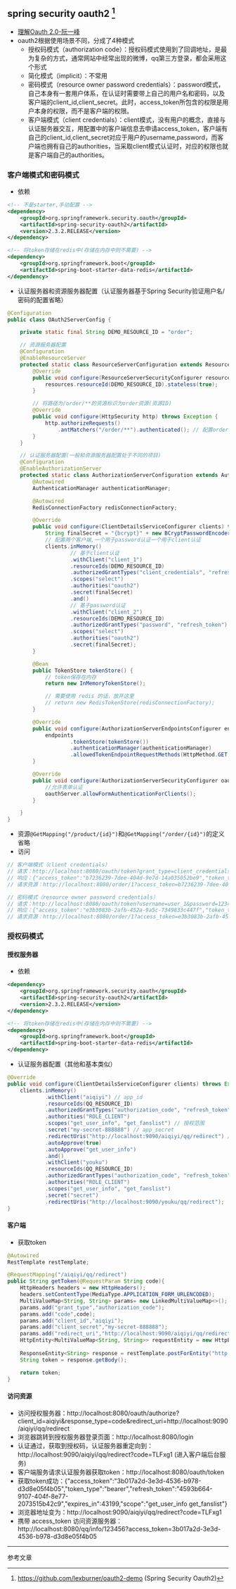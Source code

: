 ## spring security oauth2 [^2]

- [理解Oauth 2.0-阮一峰](http://www.ruanyifeng.com/blog/2014/05/oauth_2_0.html)
- oauth2根据使用场景不同，分成了4种模式
    - 授权码模式（authorization code）：授权码模式使用到了回调地址，是最为复杂的方式，通常网站中经常出现的微博，qq第三方登录，都会采用这个形式
    - 简化模式（implicit）：不常用
    - 密码模式（resource owner password credentials）：password模式，自己本身有一套用户体系，在认证时需要带上自己的用户名和密码，以及客户端的client_id,client_secret。此时，access_token所包含的权限是用户本身的权限，而不是客户端的权限。
    - 客户端模式（client credentials）：client模式，没有用户的概念，直接与认证服务器交互，用配置中的客户端信息去申请access_token，客户端有自己的client_id,client_secret对应于用户的username,password，而客户端也拥有自己的authorities，当采取client模式认证时，对应的权限也就是客户端自己的authorities。

### 客户端模式和密码模式

- 依赖

```xml
<!-- 不是starter,手动配置 -->
<dependency>
    <groupId>org.springframework.security.oauth</groupId>
    <artifactId>spring-security-oauth2</artifactId>
    <version>2.3.2.RELEASE</version>
</dependency>

<!-- 将token存储在redis中(存储在内存中则不需要) -->
<dependency>
    <groupId>org.springframework.boot</groupId>
    <artifactId>spring-boot-starter-data-redis</artifactId>
</dependency>
```

- 认证服务器和资源服务器配置（认证服务器基于Spring Security验证用户名/密码的配置省略）

```java
@Configuration
public class OAuth2ServerConfig {

    private static final String DEMO_RESOURCE_ID = "order";

    // 资源服务器配置
    @Configuration
    @EnableResourceServer
    protected static class ResourceServerConfiguration extends ResourceServerConfigurerAdapter {
        @Override
        public void configure(ResourceServerSecurityConfigurer resources) {
            resources.resourceId(DEMO_RESOURCE_ID).stateless(true);
        }

        // 将路径为/order/**的资源标识为order资源(资源ID)
        @Override
        public void configure(HttpSecurity http) throws Exception {
            http.authorizeRequests()
                .antMatchers("/order/**").authenticated(); // 配置order访问控制，必须认证过后才可以访问
        }
    }

    // 认证服务器配置(一般和资源服务器配置处于不同的项目)
    @Configuration
    @EnableAuthorizationServer
    protected static class AuthorizationServerConfiguration extends AuthorizationServerConfigurerAdapter {
        @Autowired
        AuthenticationManager authenticationManager;

        @Autowired
        RedisConnectionFactory redisConnectionFactory;

        @Override
        public void configure(ClientDetailsServiceConfigurer clients) throws Exception {
            String finalSecret = "{bcrypt}" + new BCryptPasswordEncoder().encode("123456"); // 测试用户的密码
            // 配置两个客户端,一个用于password认证一个用于client认证
            clients.inMemory()
                    // 基于client认证
                    .withClient("client_1")
                    .resourceIds(DEMO_RESOURCE_ID)
                    .authorizedGrantTypes("client_credentials", "refresh_token")
                    .scopes("select")
                    .authorities("oauth2")
                    .secret(finalSecret)
                    .and()
                    // 基于password认证
                    .withClient("client_2")
                    .resourceIds(DEMO_RESOURCE_ID)
                    .authorizedGrantTypes("password", "refresh_token")
                    .scopes("select")
                    .authorities("oauth2")
                    .secret(finalSecret);
        }

        @Bean
        public TokenStore tokenStore() {
            // token保存在内存
            return new InMemoryTokenStore();

            // 需要使用 redis 的话，放开这里
            // return new RedisTokenStore(redisConnectionFactory);
        }

        @Override
        public void configure(AuthorizationServerEndpointsConfigurer endpoints) {
            endpoints
                    .tokenStore(tokenStore())
                    .authenticationManager(authenticationManager)
                    .allowedTokenEndpointRequestMethods(HttpMethod.GET, HttpMethod.POST); // 允许的请求类型
        }

        @Override
        public void configure(AuthorizationServerSecurityConfigurer oauthServer) {
            //允许表单认证
            oauthServer.allowFormAuthenticationForClients();
        }

    }
}
```
- 资源`@GetMapping("/product/{id}")`和`@GetMapping("/order/{id}")`的定义省略
- 访问

```java
// 客户端模式（client credentials）
// 请求：http://localhost:8080/oauth/token?grant_type=client_credentials&scope=select&client_id=client_1&client_secret=123456
// 响应：{"access_token":"b7236239-7dee-404d-9e7d-14a035052be9","token_type":"bearer","expires_in":43196,"scope":"select"}
// 请求资源：http://localhost:8080/order/1?access_token=b7236239-7dee-404d-9e7d-14a035052be9

// 密码模式（resource owner password credentials）
// 请求：http://localhost:8080/oauth/token?username=user_1&password=123456&grant_type=password&scope=select&client_id=client_2&client_secret=123456
// 响应：{"access_token":"e3b3083b-2afb-452a-9a5c-7349833c447f","token_type":"bearer","refresh_token":"8faf5956-4113-4192-a660-b62835707a1f","expires_in":43181,"scope":"select"}
// 请求资源：http://localhost:8080/order/1?access_token=e3b3083b-2afb-452a-9a5c-7349833c447f
```

### 授权码模式

#### 授权服务器

- 依赖

```xml
<dependency>
    <groupId>org.springframework.security.oauth</groupId>
    <artifactId>spring-security-oauth2</artifactId>
    <version>2.3.2.RELEASE</version>
</dependency>

<!-- 将token存储在redis中(存储在内存中则不需要) -->
<dependency>
    <groupId>org.springframework.boot</groupId>
    <artifactId>spring-boot-starter-data-redis</artifactId>
</dependency>
```
- 认证服务器配置（其他和基本类似）

```java
@Override
public void configure(ClientDetailsServiceConfigurer clients) throws Exception {
    clients.inMemory()
            .withClient("aiqiyi") // app_id
            .resourceIds(QQ_RESOURCE_ID)
            .authorizedGrantTypes("authorization_code", "refresh_token", "implicit") // 授权码模式
            .authorities("ROLE_CLIENT")
            .scopes("get_user_info", "get_fanslist") // 授权范围
            .secret("my-secret-888888") // app_secret
            .redirectUris("http://localhost:9090/aiqiyi/qq/redirect") // 重定向地址
            .autoApprove(true)
            .autoApprove("get_user_info")
            .and()
            .withClient("youku")
            .resourceIds(QQ_RESOURCE_ID)
            .authorizedGrantTypes("authorization_code", "refresh_token", "implicit")
            .authorities("ROLE_CLIENT")
            .scopes("get_user_info", "get_fanslist")
            .secret("secret")
            .redirectUris("http://localhost:9090/youku/qq/redirect");
}
```

#### 客户端

- 获取token

```java
@Autowired
RestTemplate restTemplate;

@RequestMapping("/aiqiyi/qq/redirect")
public String getToken(@RequestParam String code){
    HttpHeaders headers = new HttpHeaders();
    headers.setContentType(MediaType.APPLICATION_FORM_URLENCODED);
    MultiValueMap<String, String> params= new LinkedMultiValueMap<>();
    params.add("grant_type","authorization_code");
    params.add("code",code);
    params.add("client_id","aiqiyi");
    params.add("client_secret","my-secret-888888");
    params.add("redirect_uri","http://localhost:9090/aiqiyi/qq/redirect"); // 此时地址必须和请求认证的回调地址一模一样
    HttpEntity<MultiValueMap<String, String>> requestEntity = new HttpEntity<>(params, headers);
    
    ResponseEntity<String> response = restTemplate.postForEntity("http://localhost:8080/oauth/token", requestEntity, String.class);
    String token = response.getBody();

    return token;
}
```

#### 访问资源

- 访问授权服务器：http://localhost:8080/oauth/authorize?client_id=aiqiyi&response_type=code&redirect_uri=http://localhost:9090/aiqiyi/qq/redirect
- 浏览器跳转到授权服务器登录页面：http://localhost:8080/login
- 认证通过，获取到授权码，认证服务器重定向到：http://localhost:9090/aiqiyi/qq/redirect?code=TLFxg1 (进入客户端后台服务)
- 客户端服务请求认证服务器获取token：http://localhost:8080/oauth/token
- 获取token成功：{"access_token":"3b017a2d-3e3d-4536-b978-d3d8e05f4b05","token_type":"bearer","refresh_token":"4593b664-9107-404f-8e77-2073515b42c9","expires_in":43199,"scope":"get_user_info get_fanslist"}
- 浏览器地址变为：http://localhost:9090/aiqiyi/qq/redirect?code=TLFxg1
- 携带 access_token 访问资源服务器：http://localhost:8080/qq/info/123456?access_token=3b017a2d-3e3d-4536-b978-d3d8e05f4b05

---

参考文章

[^2]: https://github.com/lexburner/oauth2-demo (Spring Security Oauth2)